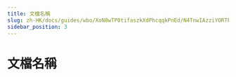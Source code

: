 ```yaml
---
title: 文檔名稱
slug: zh-HK/docs/guides/wbo/XoN8wTP0tifaszkXdPhcqqkPnEd/N4TnwIAzziYORTkt0O2cAbcan4e
sidebar_position: 3
---
```



# 文檔名稱

